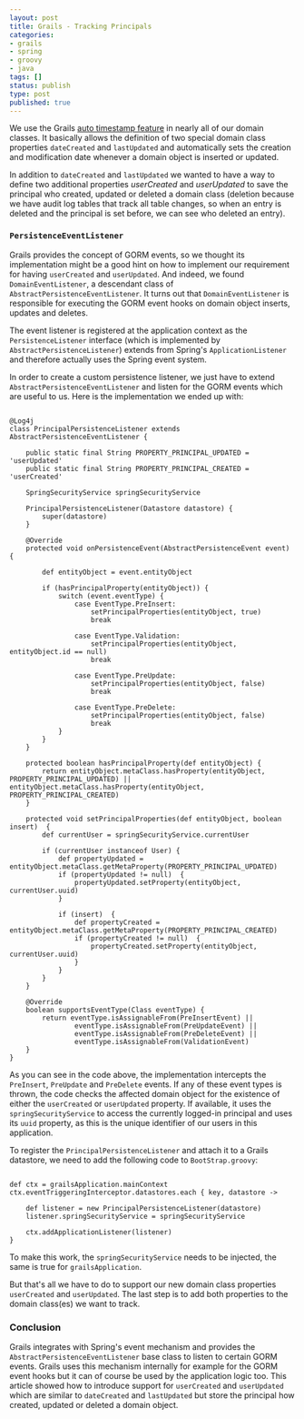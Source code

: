 ```yaml
---
layout: post
title: Grails - Tracking Principals
categories:
- grails
- spring
- groovy
- java
tags: []
status: publish
type: post
published: true
---
```

We use the Grails [auto timestamp feature](http://grails.org/doc/latest/ref/Database%20Mapping/autoTimestamp.html) in nearly all of our domain classes. It basically allows the definition of two special domain class properties `dateCreated` and `lastUpdated` and automatically 
sets the creation and modification date whenever a domain object is inserted or updated. 

In addition to `dateCreated` and `lastUpdated` we wanted to have a way to define two additional properties *userCreated* and *userUpdated* to save the principal who created, updated or 
deleted a domain class (deletion because we have audit log tables that track all table changes, so when an entry is deleted and the principal is set before, we can see who deleted an 
entry).

### `PersistenceEventListener`

Grails provides the concept of GORM events, so we thought its implementation might be a good hint on how to implement our requirement for having `userCreated` and `userUpdated`. And indeed, 
we found `DomainEventListener`, a descendant class of `AbstractPersistenceEventListener`. It turns out that `DomainEventListener` is responsible for executing the GORM event hooks on domain 
object inserts, updates and deletes.

The event listener is registered at the application context as the `PersistenceListener` interface (which is implemented by `AbstractPersistenceListener`) extends from Spring's `ApplicationListener` 
and therefore actually uses the Spring event system.

In order to create a custom persistence listener, we just have to extend `AbstractPersistenceEventListener` and listen for the GORM events which are useful to us. Here is the implementation we ended 
up with:


<pre><code class="language-groovy">
@Log4j
class PrincipalPersistenceListener extends AbstractPersistenceEventListener {

    public static final String PROPERTY_PRINCIPAL_UPDATED = 'userUpdated'
    public static final String PROPERTY_PRINCIPAL_CREATED = 'userCreated'

    SpringSecurityService springSecurityService

    PrincipalPersistenceListener(Datastore datastore) {
        super(datastore)
    }

    @Override
    protected void onPersistenceEvent(AbstractPersistenceEvent event) {

        def entityObject = event.entityObject

        if (hasPrincipalProperty(entityObject)) {
            switch (event.eventType) {
                case EventType.PreInsert:
                    setPrincipalProperties(entityObject, true)
                    break

                case EventType.Validation:
                    setPrincipalProperties(entityObject, entityObject.id == null)
                    break

                case EventType.PreUpdate:
                    setPrincipalProperties(entityObject, false)
                    break

                case EventType.PreDelete:
                    setPrincipalProperties(entityObject, false)
                    break
            }
        }
    }

    protected boolean hasPrincipalProperty(def entityObject) {
        return entityObject.metaClass.hasProperty(entityObject, PROPERTY_PRINCIPAL_UPDATED) || entityObject.metaClass.hasProperty(entityObject, PROPERTY_PRINCIPAL_CREATED)
    }

    protected void setPrincipalProperties(def entityObject, boolean insert)  {
        def currentUser = springSecurityService.currentUser

        if (currentUser instanceof User) {
            def propertyUpdated = entityObject.metaClass.getMetaProperty(PROPERTY_PRINCIPAL_UPDATED)
            if (propertyUpdated != null)  {
                propertyUpdated.setProperty(entityObject, currentUser.uuid)
            }

            if (insert)  {
                def propertyCreated = entityObject.metaClass.getMetaProperty(PROPERTY_PRINCIPAL_CREATED)
                if (propertyCreated != null)  {
                    propertyCreated.setProperty(entityObject, currentUser.uuid)
                }
            }
        }
    }

    @Override
    boolean supportsEventType(Class<? extends ApplicationEvent> eventType) {
        return eventType.isAssignableFrom(PreInsertEvent) ||
                eventType.isAssignableFrom(PreUpdateEvent) ||
                eventType.isAssignableFrom(PreDeleteEvent) ||
                eventType.isAssignableFrom(ValidationEvent)
    }
}
</code></pre>

As you can see in the code above, the implementation intercepts the `PreInsert`, `PreUpdate` and `PreDelete` events. If any of these event types is thrown, the code checks the affected 
domain object for the existence of either the `userCreated` or `userUpdated` property. If available, it uses the `springSecurityService` to access the currently logged-in principal and 
uses its `uuid` property, as this is the unique identifier of our users in this application.

To register the `PrincipalPersistenceListener` and attach it to a Grails datastore, we need to add the following code to `BootStrap.groovy`:

<pre><code class="language-groovy">
def ctx = grailsApplication.mainContext
ctx.eventTriggeringInterceptor.datastores.each { key, datastore ->

    def listener = new PrincipalPersistenceListener(datastore)
    listener.springSecurityService = springSecurityService

    ctx.addApplicationListener(listener)
}
</code></pre>

To make this work, the `springSecurityService` needs to be injected, the same is true for `grailsApplication`. 

But that's all we have to do to support our new domain class properties `userCreated` and `userUpdated`. The last step is to add both properties to the domain class(es) we want to track.

### Conclusion

Grails integrates with Spring's event mechanism and provides the `AbstractPersistenceEventListener` base class to listen to certain GORM events. Grails uses this mechanism internally for example for 
the GORM event hooks but it can of course be used by the application logic too. This article showed how to introduce support for `userCreated` and `userUpdated` which are similar to `dateCreated` and 
`lastUpdated` but store the principal how created, updated or deleted a domain object.
